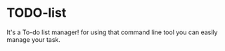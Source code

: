 # TODO-list
It's a To-do list manager! for using that command line tool you can easily manage your task.
